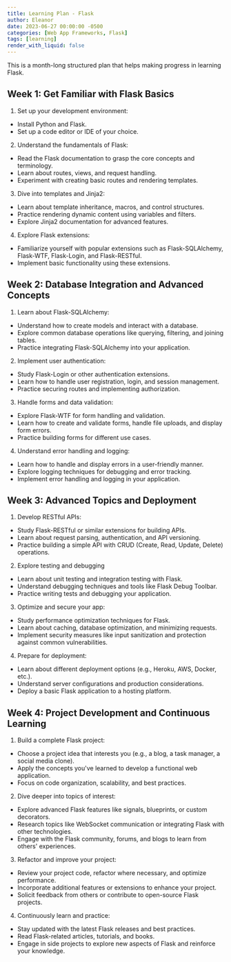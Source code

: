 ```yaml
---
title: Learning Plan - Flask
author: Eleanor
date: 2023-06-27 00:00:00 -0500
categories: [Web App Frameworks, Flask]
tags: [learning]
render_with_liquid: false
---
```


This is a month-long structured plan that helps making progress in learning Flask.

## Week 1: Get Familiar with Flask Basics

1. Set up your development environment:
- Install Python and Flask.
- Set up a code editor or IDE of your choice.

2. Understand the fundamentals of Flask:
- Read the Flask documentation to grasp the core concepts and terminology.
- Learn about routes, views, and request handling.
- Experiment with creating basic routes and rendering templates.

3. Dive into templates and Jinja2:
- Learn about template inheritance, macros, and control structures.
- Practice rendering dynamic content using variables and filters.
- Explore Jinja2 documentation for advanced features.

4. Explore Flask extensions:
- Familiarize yourself with popular extensions such as Flask-SQLAlchemy, Flask-WTF, Flask-Login, and Flask-RESTful.
- Implement basic functionality using these extensions.


## Week 2: Database Integration and Advanced Concepts

1. Learn about Flask-SQLAlchemy:
- Understand how to create models and interact with a database.
- Explore common database operations like querying, filtering, and joining tables.
- Practice integrating Flask-SQLAlchemy into your application.

2. Implement user authentication:
- Study Flask-Login or other authentication extensions.
- Learn how to handle user registration, login, and session management.
- Practice securing routes and implementing authorization.

3. Handle forms and data validation:
- Explore Flask-WTF for form handling and validation.
- Learn how to create and validate forms, handle file uploads, and display form errors.
- Practice building forms for different use cases.

4. Understand error handling and logging:
- Learn how to handle and display errors in a user-friendly manner.
- Explore logging techniques for debugging and error tracking.
- Implement error handling and logging in your application.


## Week 3: Advanced Topics and Deployment

1. Develop RESTful APIs:
- Study Flask-RESTful or similar extensions for building APIs.
- Learn about request parsing, authentication, and API versioning.
- Practice building a simple API with CRUD (Create, Read, Update, Delete) operations.

2. Explore testing and debugging
- Learn about unit testing and integration testing with Flask.
- Understand debugging techniques and tools like Flask Debug Toolbar.
- Practice writing tests and debugging your application.

3. Optimize and secure your app:
- Study performance optimization techniques for Flask.
- Learn about caching, database optimization, and minimizing requests.
- Implement security measures like input sanitization and protection against common vulnerabilities.

4. Prepare for deployment:
- Learn about different deployment options (e.g., Heroku, AWS, Docker, etc.).
- Understand server configurations and production considerations.
- Deploy a basic Flask application to a hosting platform.


## Week 4: Project Development and Continuous Learning

1. Build a complete Flask project:
- Choose a project idea that interests you (e.g., a blog, a task manager, a social media clone).
- Apply the concepts you've learned to develop a functional web application.
- Focus on code organization, scalability, and best practices.

2. Dive deeper into topics of interest:
- Explore advanced Flask features like signals, blueprints, or custom decorators.
- Research topics like WebSocket communication or integrating Flask with other technologies.
- Engage with the Flask community, forums, and blogs to learn from others' experiences.

3. Refactor and improve your project:
- Review your project code, refactor where necessary, and optimize performance.
- Incorporate additional features or extensions to enhance your project.
- Solicit feedback from others or contribute to open-source Flask projects.

4. Continuously learn and practice:
- Stay updated with the latest Flask releases and best practices.
- Read Flask-related articles, tutorials, and books.
- Engage in side projects to explore new aspects of Flask and reinforce your knowledge.
